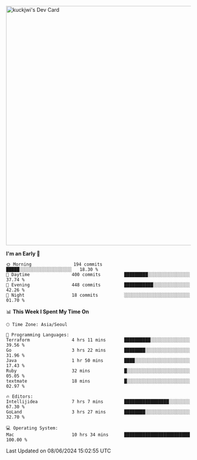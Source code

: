 <a href="https://app.daily.dev/kuckhwancho"><img src="https://api.daily.dev/devcards/v2/efef39c8028947428b3c0b486b9cd9b6.png?r=iz2&type=wide" width="652" alt="kuckjwi's Dev Card"/></a>

<!--START_SECTION:waka-->
**I'm an Early 🐤** 

```text
🌞 Morning                194 commits         █████░░░░░░░░░░░░░░░░░░░░   18.30 % 
🌆 Daytime                400 commits         █████████░░░░░░░░░░░░░░░░   37.74 % 
🌃 Evening                448 commits         ███████████░░░░░░░░░░░░░░   42.26 % 
🌙 Night                  18 commits          ░░░░░░░░░░░░░░░░░░░░░░░░░   01.70 % 
```


📊 **This Week I Spent My Time On** 

```text
🕑︎ Time Zone: Asia/Seoul

💬 Programming Languages: 
Terraform                4 hrs 11 mins       ██████████░░░░░░░░░░░░░░░   39.56 % 
Go                       3 hrs 22 mins       ████████░░░░░░░░░░░░░░░░░   31.96 % 
Java                     1 hr 50 mins        ████░░░░░░░░░░░░░░░░░░░░░   17.43 % 
Ruby                     32 mins             █░░░░░░░░░░░░░░░░░░░░░░░░   05.05 % 
textmate                 18 mins             █░░░░░░░░░░░░░░░░░░░░░░░░   02.97 % 

🔥 Editors: 
Intellijidea             7 hrs 7 mins        █████████████████░░░░░░░░   67.30 % 
GoLand                   3 hrs 27 mins       ████████░░░░░░░░░░░░░░░░░   32.70 % 

💻 Operating System: 
Mac                      10 hrs 34 mins      █████████████████████████   100.00 % 
```


 Last Updated on 08/06/2024 15:02:55 UTC
<!--END_SECTION:waka-->
